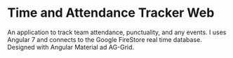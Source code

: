 # Time and Attendance Tracker Web
An application to track team attendance, punctuality, and any events. I uses Angular 7 and connects to the Google FireStore real time database. Designed with Angular Material ad AG-Grid.
